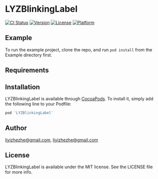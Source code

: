 # LYZBlinkingLabel

[![CI Status](https://img.shields.io/travis/liyizhezhe@gmail.com/LYZBlinkingLabel.svg?style=flat)](https://travis-ci.org/liyizhezhe@gmail.com/LYZBlinkingLabel)
[![Version](https://img.shields.io/cocoapods/v/LYZBlinkingLabel.svg?style=flat)](https://cocoapods.org/pods/LYZBlinkingLabel)
[![License](https://img.shields.io/cocoapods/l/LYZBlinkingLabel.svg?style=flat)](https://cocoapods.org/pods/LYZBlinkingLabel)
[![Platform](https://img.shields.io/cocoapods/p/LYZBlinkingLabel.svg?style=flat)](https://cocoapods.org/pods/LYZBlinkingLabel)

## Example

To run the example project, clone the repo, and run `pod install` from the Example directory first.

## Requirements

## Installation

LYZBlinkingLabel is available through [CocoaPods](https://cocoapods.org). To install
it, simply add the following line to your Podfile:

```ruby
pod 'LYZBlinkingLabel'
```

## Author

liyizhezhe@gmail.com, liyizhezhe@gmail.com

## License

LYZBlinkingLabel is available under the MIT license. See the LICENSE file for more info.
